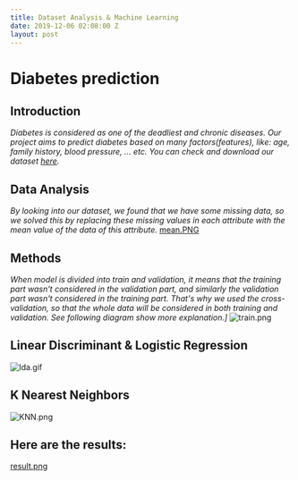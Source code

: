 ```yaml
---
title: Dataset Analysis & Machine Learning
date: 2019-12-06 02:08:00 Z
layout: post
---
```


# **Diabetes prediction**

## **Introduction**

*Diabetes is considered as one of the deadliest and chronic diseases. Our project aims to predict diabetes based on many factors(features), like: age, family history, blood pressure, ... etc. You can check and download our dataset [here](https://www.kaggle.com/edubrq/diabetes).*

## **Data Analysis**

*By looking into our dataset, we found that we have some missing data, so we solved this by replacing these missing values in each attribute with the mean value of the data of this attribute.*
[mean.PNG](/uploads/mean.png.PNG)
## **Methods**

*When model is divided into train and validation, it means that the training part wasn't considered in the validation part, and similarly the validation part wasn't considered in the training part. That's why we used the cross-validation, so that the whole data will be considered in both training and validation. See following diagram show more explanation.\]*
![train.png](/uploads/train.png)

## **Linear Discriminant & Logistic Regression**

![lda.gif](/uploads/lda.gif)

## **K Nearest Neighbors**

![KNN.png](/uploads/KNN.png)

## **Here are the results:**

[result.png](/uploads/result.png)